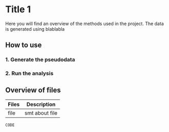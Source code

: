 # Title 1
Here you will find an overview of the methods used in the project. The data is generated using blablabla

## How to use
### 1. Generate the pseudodata
### 2. Run the analysis


## Overview of files

| Files | Description |
| ------ | ------ |
| file | smt about file|

```
CODE
```
